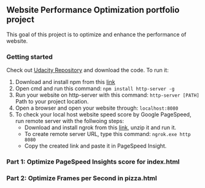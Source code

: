 ## Website Performance Optimization portfolio project

This goal of this project is to optimize and enhance the performance of website.


### Getting started
Check out [Udacity Repository](https://github.com/udacity/frontend-nanodegree-mobile-portfolio "Udacity web performance") and download the code. To run it:
1. Download and install npm from this [link](https://www.npmjs.com/ "npm")
1. Open cmd and run this command: `npm install http-server -g`
1. Run your website on http-server with this command: `http-server [PATH]` Path to your project location. 
1. Open a browser and open your website through: `localhost:8080`
1. To check your local host website speed score by Google PageSpeed, run remote server with the follwoing steps: 
	* Download and install ngrok from this [link](https://ngrok.com "ngrok"), unzip it and run it.
	* To create remote server URL, type this command: `ngrok.exe http 8080`
	* Copy the created link and paste it in PageSpeed Insight.


### Part 1: Optimize PageSpeed Insights score for index.html


### Part 2: Optimize Frames per Second in pizza.html
